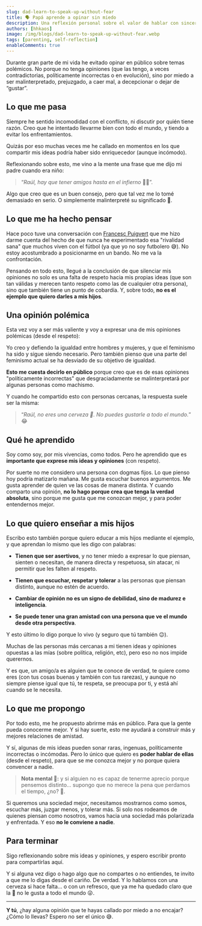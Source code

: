 ```yaml
---
slug: dad-learn-to-speak-up-without-fear
title: 🗣️ Papá aprende a opinar sin miedo
description: Una reflexión personal sobre el valor de hablar con sinceridad, conectar más allá de las diferencias y enseñar con el ejemplo en un mundo polarizado.
authors: [hhkaos]
image: /img/blogs/dad-learn-to-speak-up-without-fear.webp
tags: [parenting, self-reflection]
enableComments: true 
---
```


Durante gran parte de mi vida he evitado opinar en público sobre temas polémicos. No porque no tenga opiniones (que las tengo, a veces contradictorias, políticamente incorrectas o en evolución), sino por miedo a ser malinterpretado, prejuzgado, a caer mal, a decepcionar o dejar de “gustar”.

## Lo que me pasa

Siempre he sentido incomodidad con el conflicto, ni discutir por quién tiene razón. Creo que he intentado llevarme bien con todo el mundo, y tiendo a evitar los enfrentamientos.

Quizás por eso muchas veces me he callado en momentos en los que compartir mis ideas podría haber sido enriquecedor (aunque incómodo).  

Reflexionando sobre esto, me vino a la mente una frase que me dijo mi padre cuando era niño:

> “*Raúl, hay que tener amigos hasta en el infierno* 👹🔥”.

Algo que creo que es un buen consejo, pero que tal vez me lo tomé demasiado en serio. O simplemente malinterpreté su significado 🤷.

## Lo que me ha hecho pensar

Hace poco tuve una conversación con [Francesc Puigvert](https://www.linkedin.com/in/francesc-puigvert-pell-905a8847/?originalSubdomain=es) que me hizo darme cuenta del hecho de que nunca he experimentado esa "rivalidad sana" que muchos viven con el fútbol (ya que yo no soy futbolero 😅). No estoy acostumbrado a posicionarme en un bando. No me va la confrontación.

Pensando en todo esto, llegué a la conclusión de que silenciar mis opiniones no solo es una falta de respeto hacia mis propias ideas (que son tan válidas y merecen tanto respeto como las de cualquier otra persona), sino que también tiene un punto de cobardía. Y, sobre todo, **no es el ejemplo que quiero darles a mis hijos**.

## Una opinión polémica

Esta vez voy a ser más valiente y voy a expresar una de mis opiniones polémicas (desde el respeto):  

Yo creo y defiendo la igualdad entre hombres y mujeres, y que el feminismo ha sido y sigue siendo necesario. Pero también pienso que una parte del feminismo actual se ha desviado de su objetivo de igualdad.

**Esto me cuesta decirlo en público** porque creo que es de esas opiniones "políticamente incorrectas" que desgraciadamente se malinterpretará por algunas personas como machismo.

Y cuando he compartido esto con personas cercanas, la respuesta suele ser la misma:

> “*Raúl, no eres una cerveza 🍺. No puedes gustarle a todo el mundo.*” 😂

## Qué he aprendido

Soy como soy, por mis vivencias, como todos. Pero he aprendido que es **importante que exprese mis ideas y opiniones** (con respeto).  

Por suerte no me considero una persona con dogmas fijos. Lo que pienso hoy podría matizarlo mañana. Me gusta escuchar buenos argumentos. Me gusta aprender de quien ve las cosas de manera distinta. Y cuando comparto una opinión, **no lo hago porque crea que tenga la verdad absoluta**, sino porque me gusta que me conozcan mejor, y para poder entendernos mejor.

## Lo que quiero enseñar a mis hijos

Escribo esto también porque quiero educar a mis hijos mediante el ejemplo, y que aprendan lo mismo que les digo con palabras:

* **Tienen que ser asertivos**, y no tener miedo a expresar lo que piensan, sienten o necesitan, de manera directa y respetuosa, sin atacar, ni permitir que les falten al respeto.

* **Tienen que escuchar, respetar y tolerar** a las personas que piensan distinto, aunque no estén de acuerdo.

* **Cambiar de opinión no es un signo de debilidad, sino de madurez e inteligencia**.

* **Se puede tener una gran amistad con una persona que ve el mundo desde otra perspectiva**.

Y esto último lo digo porque lo vivo (y seguro que tú también 😉). 

Muchas de las personas más cercanas a mi tienen ideas y opiniones opuestas a las mías (sobre política, religión, etc), pero eso no nos impide querernos.

Y es que, un amigo/a es alguien que te conoce de verdad, te quiere como eres (con tus cosas buenas y también con tus rarezas), y aunque no siempre piense igual que tú, te respeta, se preocupa por ti, y está ahí cuando se le necesita.

## Lo que me propongo

Por todo esto, me he propuesto abrirme más en público. Para que la gente pueda conocerme mejor. Y si hay suerte, esto me ayudará a construir más y mejores relaciones de amistad.

Y sí, algunas de mis ideas pueden sonar raras, ingenuas, políticamente incorrectas o incómodas. Pero lo único que quiero es **poder hablar de ellas** (desde el respeto), para que se me conozca mejor y no porque quiera convencer a nadie.

> **Nota mental 🧠:** y si alguien no es capaz de tenerme aprecio porque pensemos distinto... supongo que no merece la pena que perdamos el tiempo, ¿no? 🤷.

Si queremos una sociedad mejor, necesitamos mostrarnos como somos, escuchar más, juzgar menos, y tolerar más. Si solo nos rodeamos de quienes piensan como nosotros, vamos hacia una sociedad más polarizada y enfrentada. Y eso **no le conviene a nadie**.

## Para terminar

Sigo reflexionando sobre mis ideas y opiniones, y espero escribir pronto para compartirlas aquí.

Y si alguna vez digo o hago algo que no compartes o no entiendes, te invito a que me lo digas desde el cariño. De verdad. Y lo hablamos con una cerveza si hace falta... o con un refresco, que ya me ha quedado claro que la 🍺 no le gusta a todo el mundo 😜.

---

**Y tú**, ¿hay alguna opinión que te hayas callado por miedo a no encajar? ¿Cómo lo llevas? Espero no ser el único 😅.